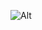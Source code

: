 ![Alt](https://repobeats.axiom.co/api/embed/1269622224d7ee1c952f721d51a3e4c7c5f8acfb.svg "Repobeats analytics image")
